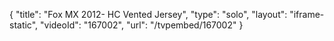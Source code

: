 {
    "title": "Fox MX 2012- HC Vented Jersey",
    "type": "solo",
    "layout": "iframe-static",
    "videoId": "167002",
    "url": "\/tvpembed\/167002"
}